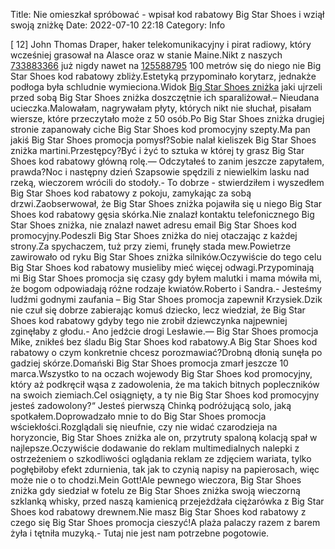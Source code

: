 Title: Nie omieszkał spróbować - wpisał kod rabatowy Big Star Shoes i wziął swoją zniżkę
Date: 2022-07-10 22:18
Category: Info

[ 12] John Thomas Draper, haker telekomunikacyjny i pirat radiowy, który wcześniej grasował na Alasce oraz w stanie Maine.Nikt z naszych [733883366](https://telinfo.co/pl/numer/733883366/) już nigdy nawet na [125588795](https://telinfo.co/fr/numero/serie/125/58/87/) 100 metrów się do niego nie Big Star Shoes kod rabatowy zbliży.Estetyką przypominało korytarz, jednakże podłoga była schludnie wymieciona.Widok [Big Star Shoes zniżka](https://promki.pl/kody-rabatowe/big-star-shoes) jaki ujrzeli przed sobą Big Star Shoes zniżka doszczętnie ich sparaliżował.– Nieudana ucieczka.Malowałam, nagrywałam płyty, których nikt nie słuchał, pisałam wiersze, które przeczytało może z 50 osób.Po Big Star Shoes zniżka drugiej stronie zapanowały ciche Big Star Shoes kod promocyjny szepty.Ma pan jakiś Big Star Shoes promocja pomysł?Sobie nalał kieliszek Big Star Shoes zniżka martini.Przestępcy?Być i żyć to sztuka w której ty grasz Big Star Shoes kod rabatowy główną rolę.— Odczytałeś to zanim jeszcze zapytałem, prawda?Noc i następny dzień Szapsowie spędzili z niewielkim lasku nad rzeką, wieczorem wrócili do stodoły.- To dobrze - stwierdziłem i wyszedłem Big Star Shoes kod rabatowy z pokoju, zamykając za sobą drzwi.Zaobserwował, że Big Star Shoes zniżka pojawiła się u niego Big Star Shoes kod rabatowy gęsia skórka.Nie znalazł kontaktu telefonicznego Big Star Shoes zniżka, nie znalazł nawet adresu email Big Star Shoes kod promocyjny.Podeszli Big Star Shoes zniżka do niej otaczając z każdej strony.Za spychaczem, tuż przy ziemi, frunęły stada mew.Powietrze zawirowało od ryku Big Star Shoes zniżka silników.Oczywiście do tego celu Big Star Shoes kod rabatowy musieliby mieć więcej odwagi.Przypominają mi Big Star Shoes promocja się czasy gdy byłem malutki i mama mówiła mi, że bogom odpowiadają różne rodzaje kwiatów.Roberto i Sandra.- Jesteśmy ludźmi godnymi zaufania – Big Star Shoes promocja zapewnił Krzysiek.Dzik nie czuł się dobrze zabierając komuś dziecko, lecz wiedział, że Big Star Shoes kod rabatowy gdyby tego nie zrobił dziewczynka najpewniej zginęłaby z głodu.- Ano jedźcie drogi Lesławie.— Big Star Shoes promocja Mike, znikłeś bez śladu Big Star Shoes kod rabatowy.A Big Star Shoes kod rabatowy o czym konkretnie chcesz porozmawiać?Drobną dłonią sunęła po gadziej skórze.Domański Big Star Shoes promocja zmarł jeszcze 10 marca.Wszystko to na oczach wojewody Big Star Shoes kod promocyjny, który aż podkręcił wąsa z zadowolenia, że ma takich bitnych popleczników na swoich ziemiach.Cel osiągnięty, a ty nie Big Star Shoes kod promocyjny jesteś zadowolony?“ Jesteś pierwszą Chinką podróżującą solo, jaką spotkałem.Doprowadzało mnie to do Big Star Shoes promocja wściekłości.Rozglądali się nieufnie, czy nie widać czarodzieja na horyzoncie, Big Star Shoes zniżka ale on, przytruty spaloną kolacją spał w najlepsze.Oczywiście dodawanie do reklam multimedialnych nalepki z ostrzeżeniem o szkodliwości oglądania reklam ze zdjęciem wariata, tylko pogłębiłoby efekt zdurnienia, tak jak to czynią napisy na papierosach, więc może nie o to chodzi.Mein Gott!Ale pewnego wieczora, Big Star Shoes zniżka gdy siedział w fotelu ze Big Star Shoes zniżka swoją wieczorną szklanką whisky, przed naszą kamienicą przejeżdżała ciężarówka z Big Star Shoes kod rabatowy drewnem.Nie masz Big Star Shoes kod rabatowy z czego się Big Star Shoes promocja cieszyć!A plaża palaczy razem z barem żyła i tętniła muzyką.- Tutaj nie jest nam potrzebne pogotowie.
